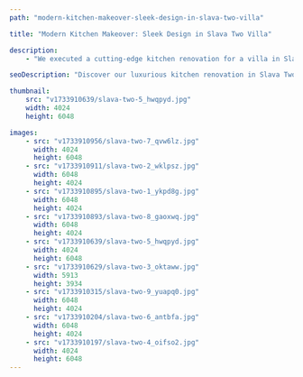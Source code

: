 ```yaml
---
path: "modern-kitchen-makeover-sleek-design-in-slava-two-villa"

title: "Modern Kitchen Makeover: Sleek Design in Slava Two Villa"

description:
    - "We executed a cutting-edge kitchen renovation for a villa in Slava Two, focusing on contemporary design elements and modern aesthetics. Our team installed streamlined cabinetry and implemented innovative storage solutions throughout the space. Every detail was carefully selected to create a sleek, minimalist look while maximizing functionality. The kitchen features optimized workflow patterns and efficient organization systems. We delivered a sophisticated, modern space that perfectly balances style and practicality for an enhanced culinary experience."

seoDescription: "Discover our luxurious kitchen renovation in Slava Two Villa featuring modern design, custom cabinetry & smart storage solutions. Transform your kitchen with our expert team's contemporary aesthetics & functional layouts. #KitchenRenovation #ModernDesign"

thumbnail:
    src: "v1733910639/slava-two-5_hwqpyd.jpg"
    width: 4024
    height: 6048

images:
    - src: "v1733910956/slava-two-7_qvw6lz.jpg"
      width: 4024
      height: 6048
    - src: "v1733910911/slava-two-2_wklpsz.jpg"
      width: 6048
      height: 4024
    - src: "v1733910895/slava-two-1_ykpd8g.jpg"
      width: 6048
      height: 4024
    - src: "v1733910893/slava-two-8_gaoxwq.jpg"
      width: 6048
      height: 4024
    - src: "v1733910639/slava-two-5_hwqpyd.jpg"
      width: 4024
      height: 6048
    - src: "v1733910629/slava-two-3_oktaww.jpg"
      width: 5913
      height: 3934
    - src: "v1733910315/slava-two-9_yuapq0.jpg"
      width: 6048
      height: 4024
    - src: "v1733910204/slava-two-6_antbfa.jpg"
      width: 6048
      height: 4024
    - src: "v1733910197/slava-two-4_oifso2.jpg"
      width: 4024
      height: 6048
---
```

